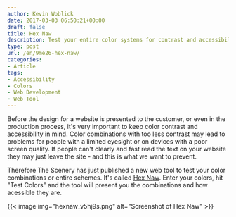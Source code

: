 ```yaml
---
author: Kevin Woblick
date: 2017-03-03 06:50:21+00:00
draft: false
title: Hex Naw
description: Test your entire color systems for contrast and accessibility.
type: post
url: /en/9me26-hex-naw/
categories:
- Article
tags:
- Accessibility
- Colors
- Web Development
- Web Tool
---
```


Before the design for a website is presented to the customer, or even in the production process, it's very important to keep color contrast and accessibility in mind. Color combinations with too less contrast may lead to problems for people with a limited eyesight or on devices with a poor screen quality. If people can't clearly and fast read the text on your website they may just leave the site - and this is what we want to prevent.

Therefore The Scenery has just published a new web tool to test your color combinations or entire schemes. It's called [Hex Naw](https://hexnaw.com/). Enter your colors, hit "Test Colors" and the tool will present you the combinations and how acessible they are.

{{< image img="hexnaw_v5hj9s.png" alt="Screenshot of Hex Naw" >}}

